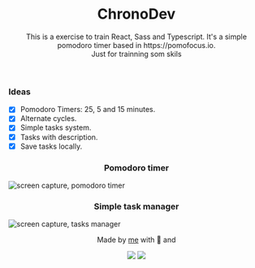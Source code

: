 <header>
  <h1 align='center'> ChronoDev </h1>
  <p align='center'>This is a exercise to train React, Sass and Typescript. It's a simple pomodoro timer based in https://pomofocus.io. <br/> 
   Just for trainning som skils </p>
</header>

<main>
<h3> Ideas </h3>

- [x] Pomodoro Timers: 25, 5 and 15 minutes.
- [x] Alternate cycles.
- [x] Simple tasks system.
- [x] Tasks with description.
- [x] Save tasks locally.

<h3 align='center'> Pomodoro timer </h3>
<img src='https://github.com/eliasinacio/react-pomofocus-clone/blob/355d42ea799d451a84960eaf2f79e0a7bfc55a2f/images/home0.png' alt='screen capture, pomodoro timer'>
<h3 align='center'> Simple task manager </h3>
<img src='https://github.com/eliasinacio/react-pomofocus-clone/blob/355d42ea799d451a84960eaf2f79e0a7bfc55a2f/images/tasks.png' alt='screen capture, tasks manager'>
</main>

<footer>
 <p align='center'>Made by <a href='https://github.com/eliasinacio'>me</a> with 💜 and </p>
 <p align='center'>
  <img src="https://img.icons8.com/officel/36/000000/react.png"/>
  <img src="https://img.icons8.com/color/36/000000/sass.png"/>
 </p>
</footer>
